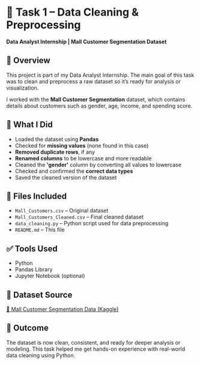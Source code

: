 
# 🧹 Task 1 – Data Cleaning & Preprocessing  
**Data Analyst Internship | Mall Customer Segmentation Dataset**

## 📌 Overview  
This project is part of my Data Analyst Internship. The main goal of this task was to clean and preprocess a raw dataset so it’s ready for analysis or visualization.

I worked with the **Mall Customer Segmentation** dataset, which contains details about customers such as gender, age, income, and spending score.

## 🔧 What I Did  
- Loaded the dataset using **Pandas**
- Checked for **missing values** (none found in this case)
- **Removed duplicate rows**, if any
- **Renamed columns** to be lowercase and more readable
- Cleaned the **'gender'** column by converting all values to lowercase
- Checked and confirmed the **correct data types**
- Saved the cleaned version of the dataset

## 📂 Files Included  
- `Mall_Customers.csv` – Original dataset  
- `Mall_Customers_Cleaned.csv` – Final cleaned dataset  
- `data_cleaning.py` – Python script used for data preprocessing  
- `README.md` – This file  

## ✅ Tools Used  
- Python  
- Pandas Library  
- Jupyter Notebook (optional)

## 📁 Dataset Source  
[🔗 Mall Customer Segmentation Data (Kaggle)](https://www.kaggle.com/datasets/vjchoudhary7/customer-segmentation-tutorial-in-python)

## 🚀 Outcome  
The dataset is now clean, consistent, and ready for deeper analysis or modeling. This task helped me get hands-on experience with real-world data cleaning using Python.
